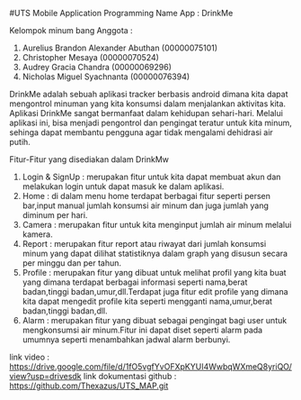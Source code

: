#UTS Mobile Application Programming
Name App : DrinkMe

Kelompok minum bang
Anggota :
1. Aurelius Brandon Alexander Abuthan (00000075101)
2. Christopher Mesaya (00000070524)
3. Audrey Gracia Chandra (00000069296)
4. Nicholas Miguel Syachnanta (00000076394)

DrinkMe adalah sebuah aplikasi tracker berbasis android dimana kita dapat mengontrol minuman yang kita konsumsi dalam menjalankan aktivitas kita. Aplikasi DrinkMe sangat bermanfaat dalam 
kehidupan sehari-hari. Melalui aplikasi ini, bisa menjadi pengontrol dan pengingat teratur untuk kita minum, sehinga dapat membantu pengguna agar tidak mengalami dehidrasi air putih.

Fitur-Fitur yang disediakan dalam DrinkMw
1. Login & SignUp : merupakan fitur untuk kita dapat membuat akun dan melakukan login untuk dapat masuk ke dalam aplikasi.
2. Home : di dalam menu home terdapat berbagai fitur seperti persen bar,input manual jumlah konsumsi air minum dan juga jumlah yang diminum per hari.
3. Camera : merupakan fitur untuk kita menginput jumlah air minum melalui kamera.
4. Report : merupakan fitur report atau riwayat dari jumlah konsumsi minum yang dapat dilihat statistiknya dalam graph yang disusun secara per minggu dan per tahun.
5. Profile : merupakan fitur yang dibuat untuk melihat profil yang kita buat yang dimana terdapat berbagai informasi seperti nama,berat badan,tinggi badan,umur,dll.Terdapat juga fitur edit profile
   yang dimana kita dapat mengedit profile kita seperti mengganti nama,umur,berat badan,tinggi badan,dll.
6. Alarm :  merupakan fitur yang dibuat sebagai pengingat bagi user untuk mengkonsumsi air minum.Fitur ini dapat diset seperti alarm pada umumnya seperti menambahkan jadwal alarm berbunyi.


link video : https://drive.google.com/file/d/1fO5vgfYvOFXpKYUI4WwbqWXmeQ8yriQO/view?usp=drivesdk
link dokumentasi github : https://github.com/Thexazus/UTS_MAP.git
